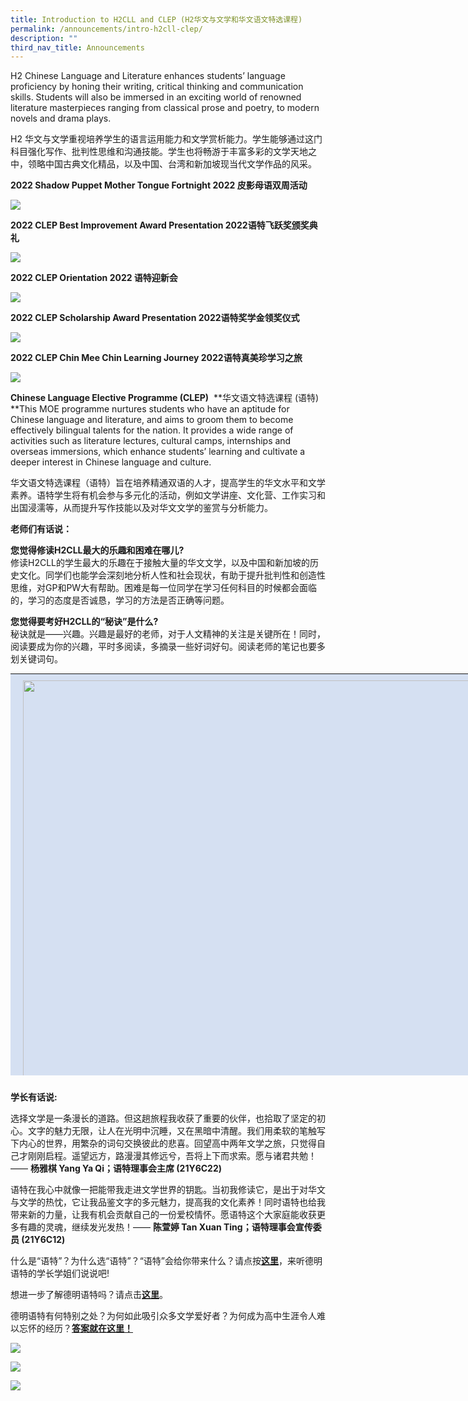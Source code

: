 ```yaml
---
title: Introduction to H2CLL and CLEP (H2华文与文学和华文语文特选课程)
permalink: /announcements/intro-h2cll-clep/
description: ""
third_nav_title: Announcements
---
```

H2 Chinese Language and Literature enhances students’ language proficiency by honing their writing, critical thinking and communication skills. Students will also be immersed in an exciting world of renowned literature masterpieces ranging from classical prose and poetry, to modern novels and drama plays.

H2 华文与文学重视培养学生的语言运用能力和文学赏析能力。学生能够通过这门科目强化写作、批判性思维和沟通技能。学生也将畅游于丰富多彩的文学天地之中，领略中国古典文化精品，以及中国、台湾和新加坡现当代文学作品的风采。

**2022 Shadow Puppet Mother Tongue Fortnight 2022 皮影母语双周活动**

![](/images/2022-Shadow-Puppet_Mother-Tongue-fortnight-2022.jpeg)

**2022 CLEP Best Improvement Award Presentation 2022语特飞跃奖颁奖典礼**

![](/images/2022-CLEP-Best-Improvement-Award-presentation-2022-scaled.jpg)

**2022 CLEP Orientation 2022 语特迎新会**

![](/images/2022-CLEP-Orientation-2022.jpg)

**2022 CLEP Scholarship Award Presentation 2022语特奖学金领奖仪式**

![](/images/2022-CLEP-Scholarship-Award-presentation-2022-scaled.jpg)

**2022 CLEP Chin Mee Chin Learning Journey 2022语特真美珍学习之旅**

![](/images/2022-CLEP-Student-Council-Handover-Ceremony-2022-scaled.jpg)

**Chinese Language Elective Programme (CLEP)**  **华文语文特选课程 (语特)  
**This MOE programme nurtures students who have an aptitude for Chinese language and literature, and aims to groom them to become effectively bilingual talents for the nation. It provides a wide range of activities such as literature lectures, cultural camps, internships and overseas immersions, which enhance students’ learning and cultivate a deeper interest in Chinese language and culture.

华文语文特选课程（语特）旨在培养精通双语的人才，提高学生的华文水平和文学素养。语特学生将有机会参与多元化的活动，例如文学讲座、文化营、工作实习和出国浸濡等，从而提升写作技能以及对华文文学的鉴赏与分析能力。

**老师们有话说：**

**您觉得修读H2CLL最大的乐趣和困难在哪儿?**  
修读H2CLL的学生最大的乐趣在于接触大量的华文文学，以及中国和新加坡的历史文化。同学们也能学会深刻地分析人性和社会现状，有助于提升批判性和创造性思维，对GP和PW大有帮助。困难是每一位同学在学习任何科目的时候都会面临的，学习的态度是否诚恳，学习的方法是否正确等问题。

**您觉得要考好H2CLL的“秘诀”是什么?**  
秘诀就是——兴趣。兴趣是最好的老师，对于人文精神的关注是关键所在！同时，阅读要成为你的兴趣，平时多阅读，多摘录一些好词好句。阅读老师的笔记也要多划关键词句。

<table style="box-sizing: border-box; border-collapse: collapse; border-spacing: 0px; margin: 0px 0px 1.5em; width: 996px; border: none; color: rgb(64, 64, 64); font-family: &quot;PT Sans&quot;, Arial, Helvetica, 宋体, SimSun, 华文细黑, STXihei; font-size: 16px; font-style: normal; font-variant-ligatures: normal; font-variant-caps: normal; font-weight: 400; letter-spacing: normal; orphans: 2; text-align: start; text-transform: none; white-space: normal; widows: 2; word-spacing: 0px; -webkit-text-stroke-width: 0px; background-color: rgb(241, 241, 236); text-decoration-thickness: initial; text-decoration-style: initial; text-decoration-color: initial; height: 643px;"><tbody style="box-sizing: border-box;"><tr style="box-sizing: border-box;"><td style="box-sizing: border-box; padding: 10px 20px; line-height: 1.2; text-align: left; border-bottom: 1px solid rgb(241, 241, 236); border-right: 1px solid rgb(241, 241, 236); color: rgb(20, 22, 56); background: rgb(213, 224, 242); width: 987.2px;"><img loading="lazy" class="alignnone size-full wp-image-20355" src="/images/Group-Photo_CLEP.png" alt="" width="1186" height="718" style="box-sizing: border-box; border: 0px; height: auto; max-width: 100%;"></td></tr><tr style="box-sizing: border-box;"><td style="box-sizing: border-box; padding: 10px 20px; line-height: 1.2; text-align: center; border-bottom: 1px solid rgb(241, 241, 236); border-right: 1px solid rgb(241, 241, 236); color: rgb(255, 255, 255); background: rgb(123, 137, 182); width: 987.2px;"><strong style="box-sizing: border-box; font-weight: bold;">2019年CLEP高一高二大合照 Group Photograph of 2019 Y5 and Y6 CLEP Students</strong></td></tr></tbody></table>

**学长有话说:**

选择文学是一条漫长的道路。但这趟旅程我收获了重要的伙伴，也拾取了坚定的初心。文字的魅力无限，让人在光明中沉睡，又在黑暗中清醒。我们用柔软的笔触写下内心的世界，用繁杂的词句交换彼此的悲喜。回望高中两年文学之旅，只觉得自己才刚刚启程。遥望远方，路漫漫其修远兮，吾将上下而求索。愿与诸君共勉！—— **杨雅棋 Yang Ya Qi；语特理事会主席 (21Y6C22)**

语特在我心中就像一把能带我走进文学世界的钥匙。当初我修读它，是出于对华文与文学的热忱，它让我品鉴文字的多元魅力，提高我的文化素养！同时语特也给我带来新的力量，让我有机会贡献自己的一份爱校情怀。愿语特这个大家庭能收获更多有趣的灵魂，继续发光发热！—— **陈萱婷 Tan Xuan Ting；语特理事会宣传委员 (21Y6C12)**

什么是“语特”？为什么选“语特”？“语特”会给你带来什么？请点按[**这里**](https://youtu.be/cF8erxWMc1U)，来听德明语特的学长学姐们说说吧!

想进一步了解德明语特吗？请点击[**这里**](/files/DHS-CLEP-Pamphlet-2022_Page-1_2.pdf)。

德明语特有何特别之处？为何如此吸引众多文学爱好者？为何成为高中生涯令人难以忘怀的经历？[**答案就在这里！**](https://www.youtube.com/watch?v=j7wMy6iMYx0)

![](/images/Openhouse_Page_3-scaled.jpg)

![](/images/Openhouse_Page_2-scaled.jpg)

![](/images/Openhouse_Page_1-scaled.jpg)